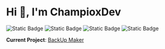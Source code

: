 # Hi 👋, I'm ChampioxDev

![Static Badge](https://img.shields.io/badge/Swift-Swift?style=for-the-badge&logo=swift&logoColor=%23FFFFFF&labelColor=%23F05138&color=%23202020) ![Static Badge](https://img.shields.io/badge/HTML-HTML?style=for-the-badge&logo=html5&logoColor=%23FFFFFF&labelColor=%23E34F26&color=%23202020) ![Static Badge](https://img.shields.io/badge/JavaScript-JavaScript?style=for-the-badge&logo=javascript&logoColor=%23FFFFFF&labelColor=%23F7DF1E&color=%23202020) ![Static Badge](https://img.shields.io/badge/Arch%20Linux-Arch%20Linux?style=for-the-badge&logo=archlinux&logoColor=%23FFFFFF&labelColor=%231793D1&color=%23202020)

**Current Project**: [BackUp Maker](https://github.com/champioxdev/backupmaker)
